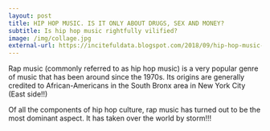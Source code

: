```yaml
---
layout: post
title: HIP HOP MUSIC. IS IT ONLY ABOUT DRUGS, SEX AND MONEY?
subtitle: Is hip hop music rightfully vilified?
image: /img/collage.jpg
external-url: https://incitefuldata.blogspot.com/2018/09/hip-hop-music-is-it-only-about-drugs.html
---
```


Rap music (commonly referred to as hip hop music) is a very popular genre of music that has been around since the 1970s. Its origins are generally credited to African-Americans in the South Bronx area in New York City (East side!!)

Of all the components of hip hop culture, rap music has turned out to be the most dominant aspect. It has taken over the world by storm!!!
